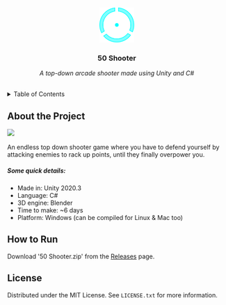 <br/>
<div align="center">
  <img src="README/Logo.png" alt="Logo" width="80" height="80">
  <h3 align="center">50 Shooter</h3>
  <p align="center"><i>A top-down arcade shooter made using Unity and C#</i></p>
</div>
</br>
<details>
  <summary>Table of Contents</summary>
  <ol>
    <li><a href="#about-the-project">About the Project</a></li>
    <li><a href="#how-to-run">How to Run</a></li>
    <li><a href="#license">License</a></li>
  </ol>
</details>

## About the Project

![](https://github.com/ArcticKangaroo/50-Shooter/README/Gameplay.gif)

An endless top down shooter game where you have to defend yourself by attacking enemies to rack up points, until they finally overpower you. 

##### Some quick details:

- Made in: Unity 2020.3
- Language: C#
- 3D engine: Blender
- Time to make: ~6 days
- Platform: Windows (can be compiled for Linux & Mac too)

## How to Run
Download '50 Shooter.zip' from the [Releases](https://github.com/ArcticKangaroo/50-Shooter/releases/) page.


## License
Distributed under the MIT License. See `LICENSE.txt` for more information.
